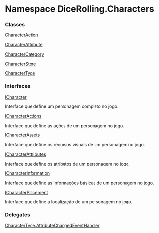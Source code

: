 # <a id="DiceRolling_Characters"></a> Namespace DiceRolling.Characters

### Classes

 [CharacterAction](DiceRolling.Characters.CharacterAction.md)

 [CharacterAttribute](DiceRolling.Characters.CharacterAttribute.md)

 [CharacterCategory](DiceRolling.Characters.CharacterCategory.md)

 [CharacterStore](DiceRolling.Characters.CharacterStore.md)

 [CharacterType](DiceRolling.Characters.CharacterType.md)

### Interfaces

 [ICharacter](DiceRolling.Characters.ICharacter.md)

Interface que define um personagem completo no jogo.

 [ICharacterActions](DiceRolling.Characters.ICharacterActions.md)

Interface que define as ações de um personagem no jogo.

 [ICharacterAssets](DiceRolling.Characters.ICharacterAssets.md)

Interface que define os recursos visuais de um personagem no jogo.

 [ICharacterAttributes](DiceRolling.Characters.ICharacterAttributes.md)

Interface que define os atributos de um personagem no jogo.

 [ICharacterInformation](DiceRolling.Characters.ICharacterInformation.md)

Interface que define as informações básicas de um personagem no jogo.

 [ICharacterPlacement](DiceRolling.Characters.ICharacterPlacement.md)

Interface que define a localização de um personagem no jogo.

### Delegates

 [CharacterType.AttributeChangedEventHandler](DiceRolling.Characters.CharacterType.AttributeChangedEventHandler.md)

